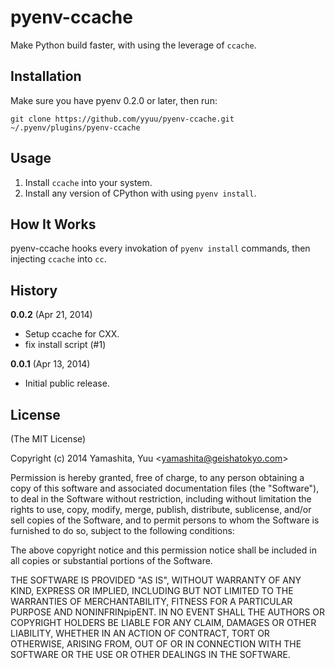 # pyenv-ccache

Make Python build faster, with using the leverage of `ccache`.

## Installation

Make sure you have pyenv 0.2.0 or later, then run:

    git clone https://github.com/yyuu/pyenv-ccache.git ~/.pyenv/plugins/pyenv-ccache

## Usage

1. Install `ccache` into your system.
2. Install any version of CPython with using `pyenv install`.

## How It Works

pyenv-ccache hooks every invokation of `pyenv install` commands, then injecting `ccache` into `cc`.

## History

**0.0.2** (Apr 21, 2014)

* Setup ccache for CXX.
* fix install script (#1)

**0.0.1** (Apr 13, 2014)

* Initial public release.

## License

(The MIT License)

Copyright (c) 2014 Yamashita, Yuu <<yamashita@geishatokyo.com>>

Permission is hereby granted, free of charge, to any person obtaining
a copy of this software and associated documentation files (the
"Software"), to deal in the Software without restriction, including
without limitation the rights to use, copy, modify, merge, publish,
distribute, sublicense, and/or sell copies of the Software, and to
permit persons to whom the Software is furnished to do so, subject to
the following conditions:

The above copyright notice and this permission notice shall be
included in all copies or substantial portions of the Software.

THE SOFTWARE IS PROVIDED "AS IS", WITHOUT WARRANTY OF ANY KIND,
EXPRESS OR IMPLIED, INCLUDING BUT NOT LIMITED TO THE WARRANTIES OF
MERCHANTABILITY, FITNESS FOR A PARTICULAR PURPOSE AND
NONINFRINpipENT. IN NO EVENT SHALL THE AUTHORS OR COPYRIGHT HOLDERS BE
LIABLE FOR ANY CLAIM, DAMAGES OR OTHER LIABILITY, WHETHER IN AN ACTION
OF CONTRACT, TORT OR OTHERWISE, ARISING FROM, OUT OF OR IN CONNECTION
WITH THE SOFTWARE OR THE USE OR OTHER DEALINGS IN THE SOFTWARE.

